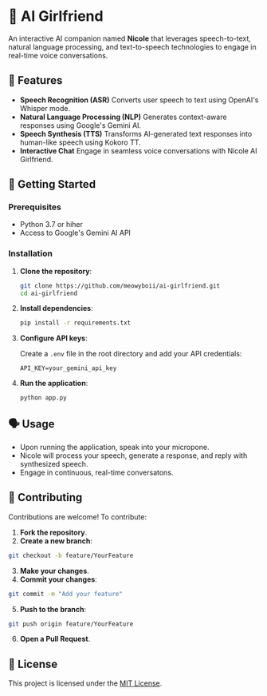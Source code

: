 # 💬 AI Girlfriend

An interactive AI companion named **Nicole** that leverages speech-to-text, natural language processing, and text-to-speech technologies to engage in real-time voice conversations.

## 🧠 Features

- **Speech Recognition (ASR)** Converts user speech to text using OpenAI's Whisper mode.
- **Natural Language Processing (NLP)** Generates context-aware responses using Google's Gemini AI.
- **Speech Synthesis (TTS)** Transforms AI-generated text responses into human-like speech using Kokoro TT.
- **Interactive Chat** Engage in seamless voice conversations with Nicole AI Girlfriend.

## 🚀 Getting Started

### Prerequisites
- Python 3.7 or hiher
- Access to Google's Gemini AI API

### Installation

1. **Clone the repository**:

   ```bash
   git clone https://github.com/meowyboii/ai-girlfriend.git
   cd ai-girlfriend
   ```

2. **Install dependencies**:

   ```bash
   pip install -r requirements.txt
   ```

3. **Configure API keys**:

   Create a `.env` file in the root directory and add your API credentials:

   ```dotenv
   API_KEY=your_gemini_api_key
   ```

4. **Run the application**:

   ```bash
   python app.py
   ```

## 🗣️ Usage

- Upon running the application, speak into your micropone.
- Nicole will process your speech, generate a response, and reply with synthesized speech.
- Engage in continuous, real-time conversatons.

## 🤝 Contributing

Contributions are welcome! To contribute:

1. **Fork the repository**.
2. **Create a new branch**:

```bash
git checkout -b feature/YourFeature
```

3. **Make your changes**.
4. **Commit your changes**:

```bash
git commit -m "Add your feature"
```

5. **Push to the branch**:

```bash
git push origin feature/YourFeature
```

6. **Open a Pull Request**.

## 📄 License

This project is licensed under the [MIT License](LICENSE).
